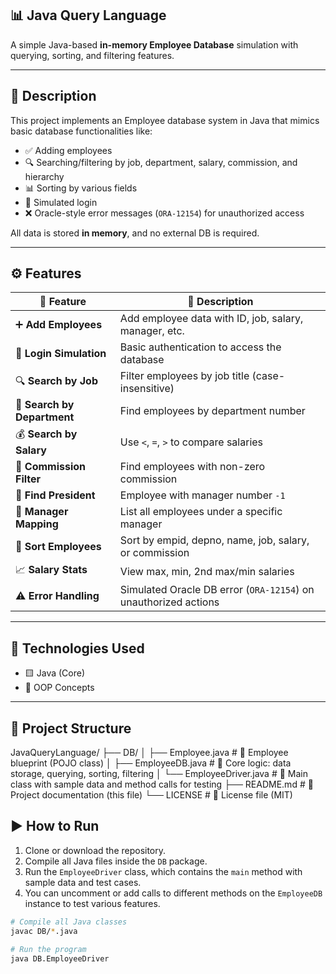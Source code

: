 ## 📊 Java Query Language

A simple Java-based **in-memory Employee Database** simulation with querying, sorting, and filtering features.

---

## 📘 Description

This project implements an Employee database system in Java that mimics basic database functionalities like:

- ✅ Adding employees
- 🔍 Searching/filtering by job, department, salary, commission, and hierarchy
- 📊 Sorting by various fields
- 🔐 Simulated login
- ❌ Oracle-style error messages (`ORA-12154`) for unauthorized access

All data is stored **in memory**, and no external DB is required.

---

## ⚙️ Features

| 🚀 Feature                   | 📝 Description                                               |
|-----------------------------|--------------------------------------------------------------|
| ➕ **Add Employees**         | Add employee data with ID, job, salary, manager, etc.        |
| 🔐 **Login Simulation**      | Basic authentication to access the database                  |
| 🔍 **Search by Job**         | Filter employees by job title (case-insensitive)             |
| 🏢 **Search by Department**  | Find employees by department number                          |
| 💰 **Search by Salary**      | Use `<`, `=`, `>` to compare salaries                        |
| 💸 **Commission Filter**     | Find employees with non-zero commission                     |
| 👑 **Find President**        | Employee with manager number `-1`                            |
| 👥 **Manager Mapping**       | List all employees under a specific manager                  |
| 🔄 **Sort Employees**        | Sort by empid, depno, name, job, salary, or commission       |
| 📈 **Salary Stats**          | View max, min, 2nd max/min salaries                          |
| ⚠️ **Error Handling**        | Simulated Oracle DB error (`ORA-12154`) on unauthorized actions |

---

## 🧰 Technologies Used

- 🟨 Java (Core)
- 🧠 OOP Concepts

---

## 📁 Project Structure

JavaQueryLanguage/
├── DB/
│   ├── Employee.java          # 📌 Employee blueprint (POJO class)
│   ├── EmployeeDB.java        # 🧠 Core logic: data storage, querying, sorting, filtering
│   └── EmployeeDriver.java    # 🚀 Main class with sample data and method calls for testing
├── README.md                  # 📄 Project documentation (this file)
└── LICENSE                    # 📝 License file (MIT)


## ▶️ How to Run

1. Clone or download the repository.
2. Compile all Java files inside the `DB` package.
3. Run the `EmployeeDriver` class, which contains the `main` method with sample data and test cases.
4. You can uncomment or add calls to different methods on the `EmployeeDB` instance to test various features.

```bash
# Compile all Java classes
javac DB/*.java

# Run the program
java DB.EmployeeDriver



